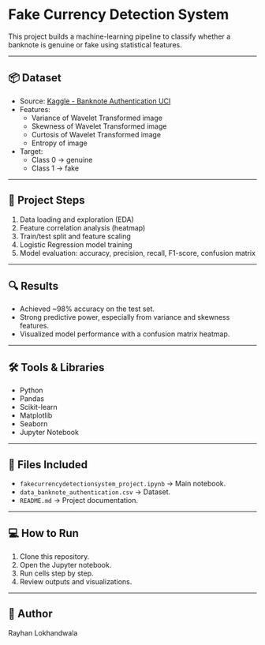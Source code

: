 # Fake Currency Detection System

This project builds a machine-learning pipeline to classify whether a banknote is genuine or fake using statistical features.

---

## 📦 Dataset

- Source: [Kaggle - Banknote Authentication UCI](https://www.kaggle.com/datasets/andrewmvd/banknote-authentication-uci)
- Features:
  - Variance of Wavelet Transformed image
  - Skewness of Wavelet Transformed image
  - Curtosis of Wavelet Transformed image
  - Entropy of image
- Target:
  - Class 0 → genuine
  - Class 1 → fake

---

## 🚀 Project Steps

1. Data loading and exploration (EDA)
2. Feature correlation analysis (heatmap)
3. Train/test split and feature scaling
4. Logistic Regression model training
5. Model evaluation: accuracy, precision, recall, F1-score, confusion matrix

---

## 🔍 Results

- Achieved ~98% accuracy on the test set.
- Strong predictive power, especially from variance and skewness features.
- Visualized model performance with a confusion matrix heatmap.

---

## 🛠 Tools & Libraries

- Python
- Pandas
- Scikit-learn
- Matplotlib
- Seaborn
- Jupyter Notebook

---

## 📂 Files Included

- `fakecurrencydetectionsystem_project.ipynb` → Main notebook.
- `data_banknote_authentication.csv` → Dataset.
- `README.md` → Project documentation.

---

## 💻 How to Run

1. Clone this repository.
2. Open the Jupyter notebook.
3. Run cells step by step.
4. Review outputs and visualizations.

---

## 👤 Author

Rayhan Lokhandwala
